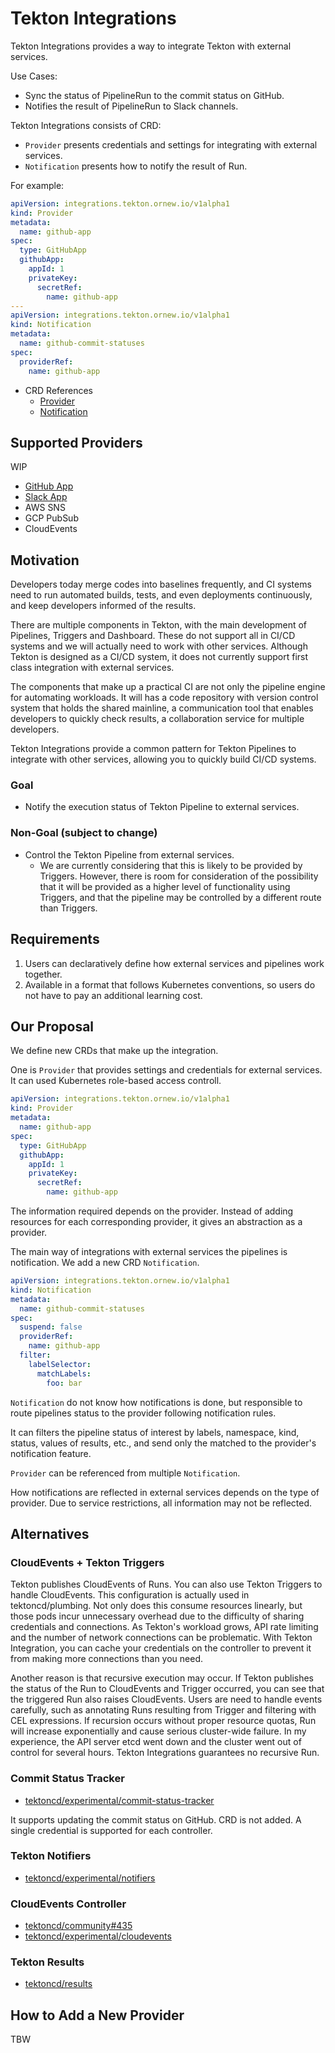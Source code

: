 # Tekton Integrations

Tekton Integrations provides a way to integrate Tekton with external services.

Use Cases:

- Sync the status of PipelineRun to the commit status on GitHub.
- Notifies the result of PipelineRun to Slack channels.

Tekton Integrations consists of CRD:

- `Provider` presents credentials and settings for integrating with external services.
- `Notification` presents how to notify the result of Run.

For example:

```yaml
apiVersion: integrations.tekton.ornew.io/v1alpha1
kind: Provider
metadata:
  name: github-app
spec:
  type: GitHubApp
  githubApp:
    appId: 1
    privateKey:
      secretRef:
        name: github-app
---
apiVersion: integrations.tekton.ornew.io/v1alpha1
kind: Notification
metadata:
  name: github-commit-statuses
spec:
  providerRef:
    name: github-app
```

- CRD References
  - [Provider](docs/provider.md)
  - [Notification](docs/notification.md)

## Supported Providers

WIP

- [GitHub App](docs/providers/github.md)
- [Slack App](docs/providers/slack.md)
- AWS SNS
- GCP PubSub
- CloudEvents

## Motivation

Developers today merge codes into baselines frequently, and CI systems need to
run automated builds, tests, and even deployments continuously, and keep
developers informed of the results.

There are multiple components in Tekton, with the main development of Pipelines,
Triggers and Dashboard. These do not support all in CI/CD systems and we will
actually need to work with other services. Although Tekton is designed as a
CI/CD system, it does not currently support first class integration with
external services.

The components that make up a practical CI are not only the pipeline engine
for automating workloads. It will has a code repository with version control
system that holds the shared mainline, a communication tool that enables
developers to quickly check results, a collaboration service for multiple
developers.

Tekton Integrations provide a common pattern for Tekton Pipelines to integrate
with other services, allowing you to quickly build CI/CD systems.

### Goal

- Notify the execution status of Tekton Pipeline to external services.

### Non-Goal (subject to change)

- Control the Tekton Pipeline from external services.
  - We are currently considering that this is likely to be provided by Triggers.
    However, there is room for consideration of the possibility that it will be
    provided as a higher level of functionality using Triggers, and that the
    pipeline may be controlled by a different route than Triggers.

## Requirements

1. Users can declaratively define how external services and pipelines work
   together.
2. Available in a format that follows Kubernetes conventions, so users do not
   have to pay an additional learning cost.

## Our Proposal

We define new CRDs that make up the integration.

One is `Provider` that provides settings and credentials for external services.
It can used Kubernetes role-based access controll.

```yaml
apiVersion: integrations.tekton.ornew.io/v1alpha1
kind: Provider
metadata:
  name: github-app
spec:
  type: GitHubApp
  githubApp:
    appId: 1
    privateKey:
      secretRef:
        name: github-app
```

The information required depends on the provider. Instead of adding resources
for each corresponding provider, it gives an abstraction as a provider.

The main way of integrations with external services the pipelines is
notification. We add a new CRD `Notification`.

```yaml
apiVersion: integrations.tekton.ornew.io/v1alpha1
kind: Notification
metadata:
  name: github-commit-statuses
spec:
  suspend: false
  providerRef:
    name: github-app
  filter:
    labelSelector:
      matchLabels:
        foo: bar
```

`Notification` do not know how notifications is done, but responsible to route
pipelines status to the provider following notification rules.

It can filters the pipeline status of interest by labels, namespace, kind,
status, values of results, etc., and send only the matched to the provider's
notification feature.

`Provider` can be referenced from multiple `Notification`.

How notifications are reflected in external services depends on the type of
provider. Due to service restrictions, all information may not be reflected.

## Alternatives

### CloudEvents + Tekton Triggers

Tekton publishes CloudEvents of Runs. You can also use Tekton Triggers to handle
CloudEvents. This configuration is actually used in tektoncd/plumbing.
Not only does this consume resources linearly, but those pods incur unnecessary
overhead due to the difficulty of sharing credentials and connections.
As Tekton's workload grows, API rate limiting and the number of network
connections can be problematic.
With Tekton Integration, you can cache your credentials on the controller to
prevent it from making more connections than you need.

Another reason is that recursive execution may occur.
If Tekton publishes the status of the Run to CloudEvents and Trigger occurred,
you can see that the triggered Run also raises CloudEvents.
Users are need to handle events carefully, such as annotating Runs resulting
from Trigger and filtering with CEL expressions.
If recursion occurs without proper resource quotas,
Run will increase exponentially and cause serious cluster-wide failure.
In my experience, the API server etcd went down and the cluster went out
of control for several hours. Tekton Integrations guarantees no recursive Run.

### Commit Status Tracker

- [tektoncd/experimental/commit-status-tracker](https://github.com/tektoncd/experimental/tree/main/commit-status-tracker)

It supports updating the commit status on GitHub. CRD is not added.
A single credential is supported for each controller.

### Tekton Notifiers

- [tektoncd/experimental/notifiers](https://github.com/tektoncd/experimental/tree/main/notifiers)

### CloudEvents Controller

- [tektoncd/community#435](https://github.com/tektoncd/community/issues/435)
- [tektoncd/experimental/cloudevents](https://github.com/tektoncd/experimental/tree/main/cloudevents)

### Tekton Results

- [tektoncd/results](https://github.com/tektoncd/results)

## How to Add a New Provider

TBW
